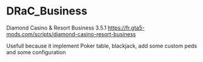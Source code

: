 # DRaC_Business

Diamond Casino & Resort Business 3.5.1
https://fr.gta5-mods.com/scripts/diamond-casino-resort-business

Usefull because it implement Poker table, blackjack, add some custom peds and some configuration
